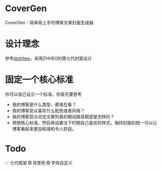 # CoverGen
CoverGen - 简单易上手的博客文章封面生成器

# 设计理念
参考[@zhheo](https://blog.zhheo.com/p/463d306b.html)，采用ZHHEO的第七代封面设计

# 固定一个核心标准
你可以自己设立一个标准。你首先要思考
- 我的博客是什么类型，都谁在看？
- 我的博客受众喜欢什么配色或者风格？
- 我的博客受众浏览文章列表的眼动路径期望是怎样的？
- 预想核心标准，然后再设置当下时期自己喜欢的样式。保持封面的统一可以让博客看起来更加和谐和令人舒适。

# Todo
✅ 七代框架
❎ 背景色
❎ 字体自定义